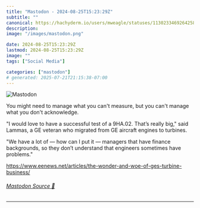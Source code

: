 ```yaml
---
title: "Mastodon - 2024-08-25T15:23:29Z"
subtitle: ""
canonical: https://hachyderm.io/users/mweagle/statuses/113023346926425898
description:
image: "/images/mastodon.png"

date: 2024-08-25T15:23:29Z
lastmod: 2024-08-25T15:23:29Z
image: ""
tags: ["Social Media"]

categories: ["mastodon"]
# generated: 2025-07-21T21:15:38-07:00
---
```

![Mastodon](/images/mastodon.png)

<p>You might need to manage what you can&#39;t measure, but you can&#39;t manage what you don&#39;t acknowledge.</p><p>&quot;I would love to have a successful test of a 9HA.02. That’s really big,&quot; said Lammas, a GE veteran who migrated from GE aircraft engines to turbines.</p><p>&quot;We have a lot of — how can I put it — managers that have finance backgrounds, so they don’t understand that engineers sometimes have problems.&quot;</p><p><a href="https://www.eenews.net/articles/the-wonder-and-woe-of-ges-turbine-business/" target="_blank" rel="nofollow noopener noreferrer" translate="no"><span class="invisible">https://www.</span><span class="ellipsis">eenews.net/articles/the-wonder</span><span class="invisible">-and-woe-of-ges-turbine-business/</span></a></p>


###### [Mastodon Source 🐘](https://hachyderm.io/@mweagle/113023346926425898)

___
